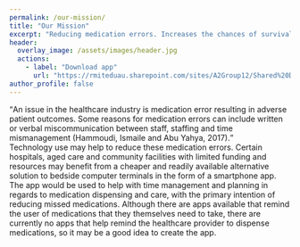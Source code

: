 ```yaml
---
permalink: /our-mission/
title: "Our Mission"
excerpt: "Reducing medication errors. Increases the chances of survival."
header:
  overlay_image: /assets/images/header.jpg
  actions:
    - label: "Download app"
      url: "https://rmiteduau.sharepoint.com/sites/A2Group12/Shared%20Documents/General/Mediclock.apk"
author_profile: false
---
```


<q>An issue in the healthcare industry is medication error resulting in adverse patient outcomes. Some reasons for medication errors can include written or verbal miscommunication between staff, staffing and time mismanagement (Hammoudi, Ismaile and Abu Yahya, 2017).</q>
<br>Technology use may help to reduce these medication errors. Certain hospitals, aged care and community facilities with limited funding and resources may benefit from a cheaper and readily available alternative solution to bedside computer terminals in the form of a smartphone app. The app would be used to help with time management and planning in regards to medication dispensing and care, with the primary intention of reducing missed medications. Although there are apps available that remind the user of medications that they themselves need to take, there are currently no apps that help remind the healthcare provider to dispense medications, so it may be a good idea to create the app.
